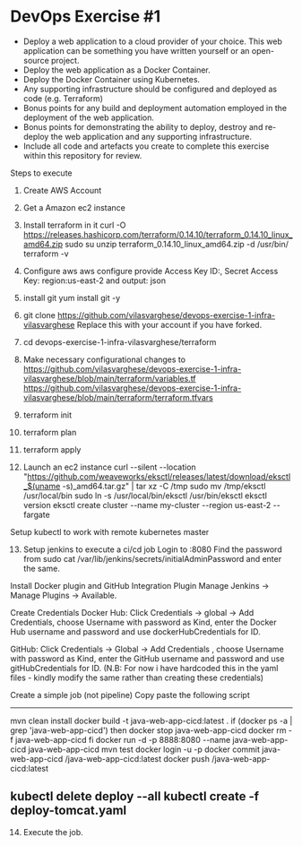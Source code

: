 # DevOps Exercise #1

* Deploy a web application to a cloud provider of your choice. This web application can be something you have written yourself or an open-source project.
* Deploy the web application as a Docker Container.
* Deploy the Docker Container using Kubernetes.
* Any supporting infrastructure should be configured and deployed as code (e.g. Terraform)
* Bonus points for any build and deployment automation employed in the deployment of the web application.
* Bonus points for demonstrating the ability to deploy, destroy and re-deploy the web application and any supporting infrastructure.
* Include all code and artefacts you create to complete this exercise within this repository for review.



Steps to execute

1. Create AWS Account
2. Get a Amazon ec2 instance
3. Install terraform in it
  curl -O https://releases.hashicorp.com/terraform/0.14.10/terraform_0.14.10_linux_amd64.zip
	sudo su
	unzip terraform_0.14.10_linux_amd64.zip -d /usr/bin/
	terraform -v
4. Configure aws
  aws configure
  provide Access Key ID:, Secret Access Key:
	region:us-east-2 and output: json
5. install git
  yum install git -y
  
6. git clone https://github.com/vilasvarghese/devops-exercise-1-infra-vilasvarghese
  Replace this with your account if you have forked.
7. cd devops-exercise-1-infra-vilasvarghese/terraform
8. Make necessary configurational changes to 
  https://github.com/vilasvarghese/devops-exercise-1-infra-vilasvarghese/blob/main/terraform/variables.tf
  https://github.com/vilasvarghese/devops-exercise-1-infra-vilasvarghese/blob/main/terraform/terraform.tfvars
9.  terraform init
10. terraform plan
11. terraform apply
12. Launch an ec2 instance
  curl --silent --location "https://github.com/weaveworks/eksctl/releases/latest/download/eksctl_$(uname -s)_amd64.tar.gz" | tar xz -C /tmp
  sudo mv /tmp/eksctl /usr/local/bin
  sudo ln -s /usr/local/bin/eksctl /usr/bin/eksctl
  eksctl version
  eksctl create cluster --name my-cluster --region us-east-2 --fargate

  Setup kubectl to work with remote kubernetes master
  

13. Setup jenkins to execute a ci/cd job
  Login to <jenkins instance ip>:8080
  Find the password from sudo cat /var/lib/jenkins/secrets/initialAdminPassword and enter the same.
  
  Install Docker plugin and GitHub Integration Plugin
  Manage Jenkins → Manage Plugins → Available.
  
  Create Credentials
  Docker Hub: Click Credentials → global → Add Credentials, choose Username with password as Kind, enter the Docker Hub username and password and use dockerHubCredentials for ID.

GitHub: Click Credentials → Global → Add Credentials , choose Username with password as Kind, enter the GitHub username and password and use gitHubCredentials for ID.
(N.B: For now i have hardcoded this in the yaml files - kindly modify the same rather than creating these credentials)

Create a simple job (not pipeline)
Copy paste the following script

-------------------------------------------------------------
mvn clean install
docker build -t java-web-app-cicd:latest .
if (docker ps -a | grep 'java-web-app-cicd')
then
  docker stop java-web-app-cicd
  docker rm -f java-web-app-cicd
fi
docker run -d -p 8888:8080 --name java-web-app-cicd java-web-app-cicd
mvn test
docker login -u <your docker user name> -p <your password>
docker commit java-web-app-cicd <your docker user name>/java-web-app-cicd:latest
docker push <your docker user name>/java-web-app-cicd:latest

kubectl delete deploy --all
kubectl create -f deploy-tomcat.yaml
-------------------------------------------------------------

14. Execute the job.
